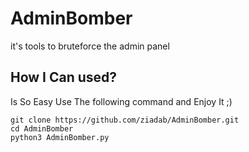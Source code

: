 # AdminBomber
it's tools to bruteforce the admin panel 

## How I Can used?
Is So Easy Use The following command and Enjoy It ;)
```
git clone https://github.com/ziadab/AdminBomber.git
cd AdminBomber
python3 AdminBomber.py 
```
